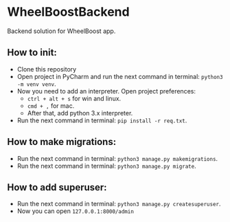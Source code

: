 # WheelBoostBackend
Backend solution for WheelBoost app.

## How to init:
+ Clone this repository
+ Open project in PyCharm and run the next command in terminal: `python3 -m venv venv`.
+ Now you need to add an interpreter. Open project preferences:
    + `ctrl + alt + s` for win and linux.
    + `cmd + ,` for mac.
    + After that, add python 3.x interpreter.
+ Run the next command in terminal: `pip install -r req.txt`.

## How to make migrations:
+ Run the next command in terminal: `python3 manage.py makemigrations`.
+ Run the next command in terminal: `python3 manage.py migrate`.

## How to add superuser:
+ Run the next command in terminal: `python3 manage.py createsuperuser`.  
+ Now you can open `127.0.0.1:8000/admin`
